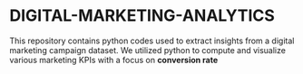 # DIGITAL-MARKETING-ANALYTICS
This repository contains python codes used to extract insights from a digital marketing campaign dataset.
We utilized python to compute and visualize various marketing KPIs with a focus on <b>conversion rate</b>
